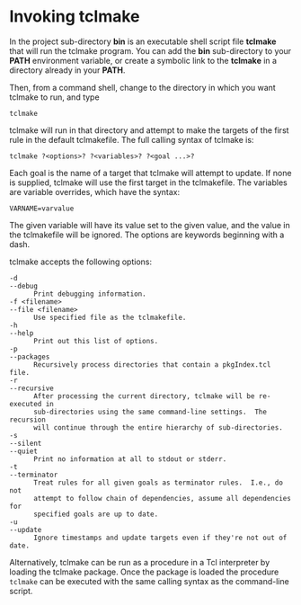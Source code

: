 # Invoking tclmake

In the project sub-directory **bin** is an executable shell script file **tclmake** that will run the tclmake program.  You can add the **bin** sub-directory to your **PATH** environment variable, or create a symbolic link to the **tclmake** in a directory already in your **PATH**.

Then, from a command shell, change to the directory in which you want tclmake to run, and type

    tclmake

tclmake will run in that directory and attempt to make the targets of the first rule in the default tclmakefile. The full calling syntax of tclmake is:

    tclmake ?<options>? ?<variables>? ?<goal ...>? 

Each goal is the name of a target that tclmake will attempt to update. If none is supplied, tclmake will use the first target in the tclmakefile. The variables are variable overrides, which have the syntax:

    VARNAME=varvalue 

The given variable will have its value set to the given value, and the value in the tclmakefile will be ignored. The options are keywords beginning with a dash. 

tclmake accepts the following options:
    
    -d 
    --debug 
          Print debugging information. 
    -f <filename> 
    --file <filename> 
          Use specified file as the tclmakefile. 
    -h 
    --help 
          Print out this list of options. 
    -p 
    --packages 
          Recursively process directories that contain a pkgIndex.tcl file.
    -r 
    --recursive 
          After processing the current directory, tclmake will be re-executed in
          sub-directories using the same command-line settings.  The recursion
          will continue through the entire hierarchy of sub-directories.
    -s 
    --silent 
    --quiet 
          Print no information at all to stdout or stderr. 
    -t 
    --terminator
          Treat rules for all given goals as terminator rules.  I.e., do not
          attempt to follow chain of dependencies, assume all dependencies for
          specified goals are up to date.
    -u 
    --update 
          Ignore timestamps and update targets even if they're not out of date. 

Alternatively, tclmake can be run as a procedure in a Tcl interpreter by loading the tclmake package.  Once the package is loaded the procedure `tclmake` can be executed with the same calling syntax as the command-line script.